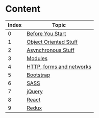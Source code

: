 # Content

| Index | Topic |
| ----- | ----- |
| 0 | [Before You Start](https://hamzaahmad97.github.io/ref/Before-you-start) |
| 1 | [Object Oriented Stuff](https://hamzaahmad97.github.io/ref/Object-oriented-stuff) |
| 2 | [Asynchronous Stuff](https://hamzaahmad97.github.io/ref/Asynchronous-stuff) |
| 3 | [Modules](https://hamzaahmad97.github.io/ref/Modules) |
| 4 | [HTTP, forms and networks](https://hamzaahmad97.github.io/ref/Networks-http-forms) |
| 5 | [Bootstrap](https://hamzaahmad97.github.io/ref/bootstrap) |
| 6 | [SASS](https://hamzaahmad97.github.io/ref/SASS) |
| 7 | [jQuery](https://hamzaahmad97.github.io/ref/jQuery) |
| 8 | [React](https://hamzaahmad97.github.io/ref/React) |
| 9 | [Redux](https://hamzaahmad97.github.io/ref/Redux) |
